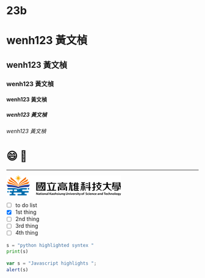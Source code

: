 # 23b 
# wenh123 黃文楨
## wenh123 黃文楨
### wenh123 黃文楨
#### wenh123 黃文楨
##### wenh123 黃文楨
###### wenh123 黃文楨

# :smile: 🚴 

----

![NKUST](logo.png "NKUST")

- [ ] to do list
- [x] 1st thing
- [ ] 2nd thing
- [ ] 3rd thing
- [ ] 4th thing

```python
s = "python highlighted syntex "
print(s)
```

```js
var s = "Javascript highlights ";
alert(s)
```
